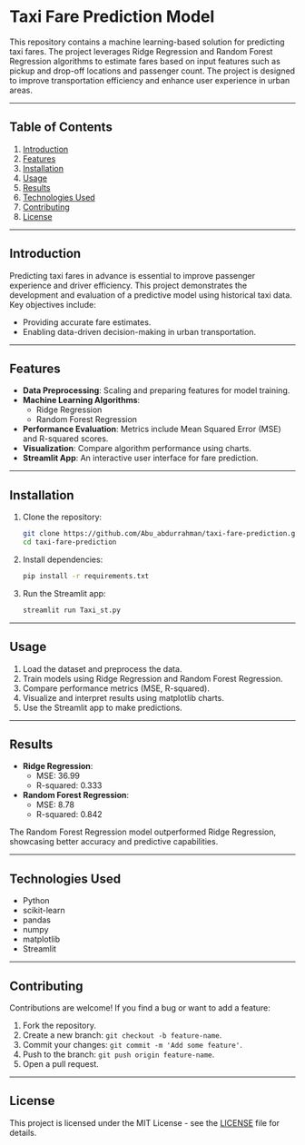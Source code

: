 # Taxi Fare Prediction Model

This repository contains a machine learning-based solution for predicting taxi fares. The project leverages Ridge Regression and Random Forest Regression algorithms to estimate fares based on input features such as pickup and drop-off locations and passenger count. The project is designed to improve transportation efficiency and enhance user experience in urban areas.

---

## Table of Contents
1. [Introduction](#introduction)
2. [Features](#features)
3. [Installation](#installation)
4. [Usage](#usage)
5. [Results](#results)
6. [Technologies Used](#technologies-used)
7. [Contributing](#contributing)
8. [License](#license)

---

## Introduction
Predicting taxi fares in advance is essential to improve passenger experience and driver efficiency. This project demonstrates the development and evaluation of a predictive model using historical taxi data. Key objectives include:
- Providing accurate fare estimates.
- Enabling data-driven decision-making in urban transportation.

---

## Features
- **Data Preprocessing**: Scaling and preparing features for model training.
- **Machine Learning Algorithms**:
  - Ridge Regression
  - Random Forest Regression
- **Performance Evaluation**: Metrics include Mean Squared Error (MSE) and R-squared scores.
- **Visualization**: Compare algorithm performance using charts.
- **Streamlit App**: An interactive user interface for fare prediction.

---

## Installation

1. Clone the repository:
   ```bash
   git clone https://github.com/Abu_abdurrahman/taxi-fare-prediction.git
   cd taxi-fare-prediction
   ```

2. Install dependencies:
   ```bash
   pip install -r requirements.txt
   ```

3. Run the Streamlit app:
   ```bash
   streamlit run Taxi_st.py
   ```

---

## Usage
1. Load the dataset and preprocess the data.
2. Train models using Ridge Regression and Random Forest Regression.
3. Compare performance metrics (MSE, R-squared).
4. Visualize and interpret results using matplotlib charts.
5. Use the Streamlit app to make predictions.

---

## Results
- **Ridge Regression**:
  - MSE: 36.99
  - R-squared: 0.333
- **Random Forest Regression**:
  - MSE: 8.78
  - R-squared: 0.842

The Random Forest Regression model outperformed Ridge Regression, showcasing better accuracy and predictive capabilities.

---

## Technologies Used
- Python
- scikit-learn
- pandas
- numpy
- matplotlib
- Streamlit

---

## Contributing
Contributions are welcome! If you find a bug or want to add a feature:
1. Fork the repository.
2. Create a new branch: `git checkout -b feature-name`.
3. Commit your changes: `git commit -m 'Add some feature'`.
4. Push to the branch: `git push origin feature-name`.
5. Open a pull request.

---

## License
This project is licensed under the MIT License - see the [LICENSE](LICENSE) file for details.
